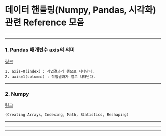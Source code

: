 # 데이터 핸들링(Numpy, Pandas, 시각화) 관련 Reference 모음
---
---

### 1. Pandas 매개변수 axis의 의미   
[링크](https://hogni.tistory.com/49)   
~~~
1. axis=0(index) : 작업결과가 행으로 나타난다.
2. axis=1(columns) : 작업결과가 열로 나타난다.
~~~

***

### 2. Numpy   
[링크](https://www.youtube.com/watch?v=GB9ByFAIAH4&ab_channel=KeithGalli)   
~~~
(Creating Arrays, Indexing, Math, Statistics, Reshaping)   
~~~

***

---
---
